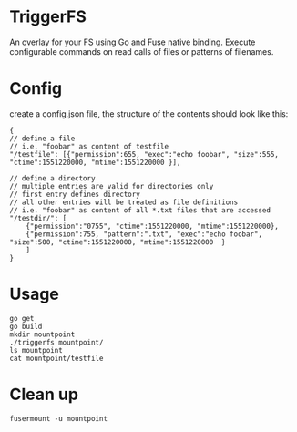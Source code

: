# TriggerFS

An overlay for your FS using Go and Fuse native binding.
Execute configurable commands on read calls of files or patterns of filenames.

# Config

create a config.json file, the structure of the contents should look like this:
```
{
// define a file
// i.e. "foobar" as content of testfile
"/testfile": [{"permission":655, "exec":"echo foobar", "size":555, "ctime":1551220000, "mtime":1551220000 }],

// define a directory
// multiple entries are valid for directories only
// first entry defines directory
// all other entries will be treated as file definitions
// i.e. "foobar" as content of all *.txt files that are accessed
"/testdir/": [
	{"permission":"0755", "ctime":1551220000, "mtime":1551220000},
	{"permission":755, "pattern":".txt", "exec":"echo foobar", "size":500, "ctime":1551220000, "mtime":1551220000  }
	]
}
```

# Usage

```
go get
go build
mkdir mountpoint
./triggerfs mountpoint/ 
ls mountpoint
cat mountpoint/testfile

```

# Clean up
```
fusermount -u mountpoint
```
